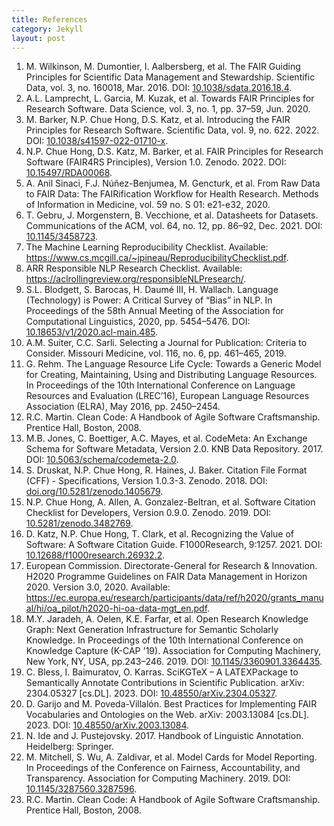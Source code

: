 ```yaml
---
title: References
category: Jekyll
layout: post
---
```


1. M. Wilkinson, M. Dumontier, I. Aalbersberg, et al. The FAIR Guiding Principles for Scientific Data Management and Stewardship. Scientific Data, vol. 3, no. 160018, Mar. 2016. DOI: [10.1038/sdata.2016.18.4](https://doi.org/10.1038/sdata.2016.18). 
2. A.L. Lamprecht, L. Garcia, M. Kuzak, et al. Towards FAIR Principles for Research Software. Data Science, vol. 3, no. 1, pp. 37–59, Jun. 2020.
3. M. Barker, N.P. Chue Hong, D.S. Katz, et al. Introducing the FAIR Principles for Research Software. Scientific Data, vol. 9, no. 622. 2022. DOI: [10.1038/s41597-022-01710-x](https://doi.org/10.1038/s41597-022-01710-x). 
4. N.P. Chue Hong, D.S. Katz, M. Barker, et al. FAIR Principles for Research Software (FAIR4RS Principles), Version 1.0. Zenodo. 2022. DOI: [10.15497/RDA00068](https://doi.org/10.15497/RDA00068).
5. A. Anil Sinaci, F.J. Núñez-Benjumea, M. Gencturk, et al. From Raw Data to FAIR Data: The FAIRification Workflow for Health Research. Methods of Information in Medicine, vol. 59 no. S 01: e21-e32, 2020. 
6. T. Gebru, J. Morgenstern, B. Vecchione, et al. Datasheets for Datasets. Communications of the ACM, vol. 64, no. 12, pp. 86–92, Dec. 2021. DOI: [10.1145/3458723](https://doi.org/10.1145/3458723).
7. The Machine Learning Reproducibility Checklist. Available: <https://www.cs.mcgill.ca/~jpineau/ReproducibilityChecklist.pdf>. 
8. ARR Responsible NLP Research Checklist. Available: <https://aclrollingreview.org/responsibleNLPresearch/>.
9. S.L. Blodgett, S. Barocas, H. Daumé III, H. Wallach. Language (Technology) is Power: A Critical Survey of “Bias” in NLP. In Proceedings of the 58th Annual Meeting of the Association for Computational Linguistics, 2020, pp. 5454–5476. DOI: [10.18653/v1/2020.acl-main.485](https://aclanthology.org/2020.acl-main.485).
10. A.M. Suiter, C.C. Sarli. Selecting a Journal for Publication: Criteria to Consider. Missouri Medicine, vol. 116, no. 6, pp. 461–465, 2019.
11. G. Rehm. The Language Resource Life Cycle: Towards a Generic Model for Creating, Maintaining, Using and Distributing Language Resources. In Proceedings of the 10th International Conference on Language Resources and Evaluation (LREC’16), European Language Resources Association (ELRA), May 2016, pp. 2450–2454. 
12. R.C. Martin. Clean Code: A Handbook of Agile Software Craftsmanship. Prentice Hall, Boston, 2008. 
13. M.B. Jones, C. Boettiger, A.C. Mayes, et al. CodeMeta: An Exchange Schema for Software Metadata, Version 2.0. KNB Data Repository. 2017. DOI: [10.5063/schema/codemeta-2.0](https://doi.org/10.5063/schema/codemeta-2.0).
14. S. Druskat, N.P. Chue Hong, R. Haines, J. Baker. Citation File Format (CFF) - Specifications, Version 1.0.3-3. Zenodo. 2018. DOI: [doi.org/10.5281/zenodo.1405679](https://doi.org/10.5281/zenodo.4813122).
15. N.P. Chue Hong, A. Allen, A. Gonzalez-Beltran, et al. Software Citation Checklist for Developers, Version 0.9.0. Zenodo. 2019. DOI: [10.5281/zenodo.3482769](https://doi.org/10.5281/zenodo.3482769).
16. D. Katz, N.P. Chue Hong, T. Clark, et al. Recognizing the Value of Software: A Software Citation Guide. F1000Research, 9:1257. 2021. DOI: [10.12688/f1000research.26932.2](https://doi.org/10.12688/f1000research.26932.2).
17. European Commission. Directorate-General for Research & Innovation. H2020 Programme Guidelines on FAIR Data Management in Horizon 2020. Version 3.0, 2020. Available: <https://ec.europa.eu/research/participants/data/ref/h2020/grants_manual/hi/oa_pilot/h2020-hi-oa-data-mgt_en.pdf>.
18. M.Y. Jaradeh, A. Oelen, K.E. Farfar, et al. Open Research Knowledge Graph: Next Generation Infrastructure for Semantic Scholarly Knowledge. In Proceedings of the 10th International Conference on Knowledge Capture (K-CAP '19). Association for Computing Machinery, New York, NY, USA, pp.243–246. 2019. DOI: [10.1145/3360901.3364435](https://doi.org/10.1145/3360901.3364435).
19. C. Bless, I. Baimuratov, O. Karras. SciKGTeX – A LATEXPackage to Semantically Annotate Contributions in Scientific Publication. arXiv: 2304.05327 [cs.DL]. 2023. DOI: [10.48550/arXiv.2304.05327](https://doi.org/10.48550/arXiv.2304.05327).
20. D. Garijo and M. Poveda-Villalón. Best Practices for Implementing FAIR Vocabularies and Ontologies on the Web. arXiv: 2003.13084 [cs.DL]. 2023. DOI: [10.48550/arXiv.2003.13084](https://doi.org/10.48550/arXiv.2003.13084).
21. N. Ide and J. Pustejovsky. 2017. Handbook of Linguistic Annotation. Heidelberg: Springer.
22. M. Mitchell, S. Wu, A. Zaldivar, et al. Model Cards for Model Reporting. In Proceedings of the Conference on Fairness, Accountability, and Transparency.  Association for Computing Machinery. 2019. DOI: [10.1145/3287560.3287596](http://dx.doi.org/10.1145/3287560.3287596).
23. R.C. Martin. Clean Code: A Handbook of Agile Software Craftsmanship. Prentice Hall, Boston, 2008.
